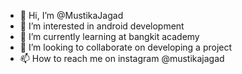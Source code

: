 - 👋 Hi, I’m @MustikaJagad
- 👀 I’m interested in android development
- 🌱 I’m currently learning at bangkit academy
- 💞️ I’m looking to collaborate on developing a project
- 📫 How to reach me on instagram @mustikajagad

<!---
MustikaJagad/MustikaJagad is a ✨ special ✨ repository because its `README.md` (this file) appears on your GitHub profile.
You can click the Preview link to take a look at your changes.
--->
